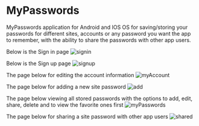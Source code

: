 # MyPasswords
MyPasswords application for Android and IOS OS for saving/storing your passwords for different sites, accounts or any password you want the app to remember, with the ability to share the passwords with other app users.


Below is the Sign in page
![signin](../master/signin.png)


Below is the Sign up page
![signup](../master/signup.png)


The page below for editing the account information
![myAccount](../master/myAccount.png)


The page below for adding a new site password
![add](../master/add.png)


The page below viewing all stored passwords with the options to add, edit, share, delete and to view the favorite ones first
![myPasswords](../master/myPasswords.png)


The page below for sharing a site password with other app users
![shared](../master/shared.png)
